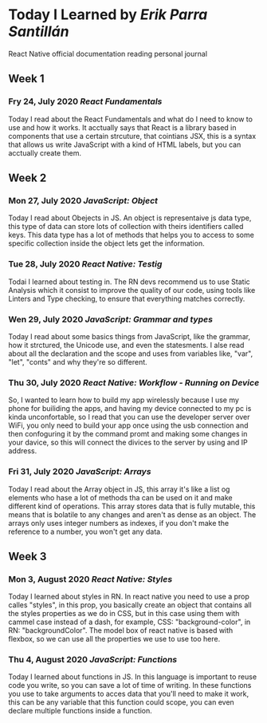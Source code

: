 # Today I Learned by *Erik Parra Santillán*

React Native official documentation reading personal journal

## Week 1

### Fry 24, July 2020 *React Fundamentals*
Today I read about the React Fundamentals and what do I need to know to use and how it works. It acctually says that React is a library based in components that use a certain strcuture, that cointians JSX, this is a syntax that allows us write JavaScript with a kind of HTML labels, but you can acctually create them.

## Week 2

### Mon 27, July 2020 *JavaScript: Object*
Today I read about Obejects in JS. An object is representaive js data type, this type of data can store lots of collection with theirs identifiers called keys. This data type has a lot of methods that helps you to access to some specific collection inside the object lets get the information.

### Tue 28, July 2020 *React Native: Testig*
Todai I learned about testing in. The RN devs recommend us to use Static Analysis 
which it consist to improve the quality of our code, using tools like Linters and Type checking, to ensure that everything matches correctly.

### Wen 29, July 2020 *JavaScript: Grammar and types*
Today I read about some basics things from JavaScript, like the grammar, how it strctured, the Unicode use, and even the statesments. I alse read about all the declaration and the scope and uses from variables like, "var", "let", "conts" and why they're so different.

### Thu 30, July 2020 *React Native: Workflow - Running on Device*
So, I wanted to learn how to build my app wirelessly because I use my phone for builiding the apps, and having my device connected to my pc is kinda unconfortable, so I read that you can use the developer server over WiFi, you only need to build your app once using the usb connection and then confoguring it by the command promt and making some changes in your davice, so this will connect the divices to the server by using and IP address.

### Fri 31, July 2020 *JavaScript: Arrays*
Today I read about the Array object in JS, this array it's like a list og elements who hase a lot of methods tha can be used on it and make different kind of operations. This array stores data that is fully mutable, this means that is bolatile to any changes and aren't as dense as an object. The arrays only uses integer numbers as indexes, if you don't make the reference to a number, you won't get any data.

## Week 3

### Mon 3, August 2020 *React Native: Styles*
Today I learned about styles in RN. In react native you need to use a prop calles "styles", in this prop, you basically create an object that contains all the styles properties as we do in CSS, but in this case using them with cammel case instead of a dash, for example, CSS: "background-color", in RN: "backgroundColor". The model box of react native is based with flexbox, so we can use all the properties we use to use too here.

### Thu 4, August 2020 *JavaScript: Functions*
Today I learned about functions in JS. In this language is important to reuse code you write, so you can save a lot of time of writing. In these functions you use to take arguments to acces data that you'll need to make it work, this can be any variable that this function could scope, you can even declare multiple functions inside a function.
